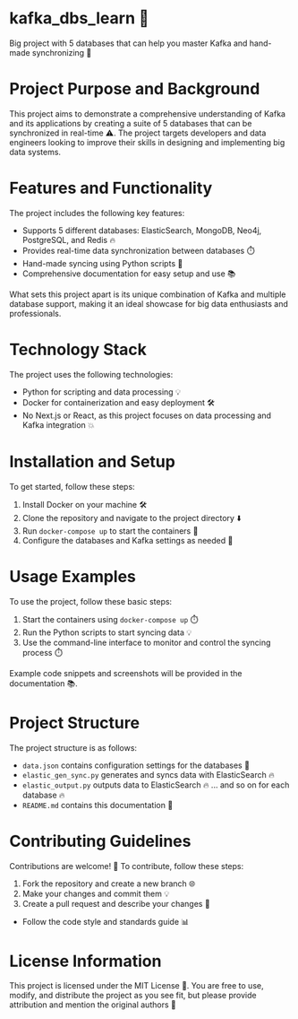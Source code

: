 # kafka_dbs_learn 🚀
Big project with 5 databases that can help you master Kafka and hand-made synchronizing 🔧

# Project Purpose and Background
This project aims to demonstrate a comprehensive understanding of Kafka and its applications by creating a suite of 5 databases that can be synchronized in real-time ⚠️. The project targets developers and data engineers looking to improve their skills in designing and implementing big data systems.

# Features and Functionality
The project includes the following key features:

* Supports 5 different databases: ElasticSearch, MongoDB, Neo4j, PostgreSQL, and Redis 🔥
* Provides real-time data synchronization between databases ⏱️
* Hand-made syncing using Python scripts 🔧
* Comprehensive documentation for easy setup and use 📚

What sets this project apart is its unique combination of Kafka and multiple database support, making it an ideal showcase for big data enthusiasts and professionals.

# Technology Stack
The project uses the following technologies:

* Python for scripting and data processing 💡
* Docker for containerization and easy deployment 🛠️
* No Next.js or React, as this project focuses on data processing and Kafka integration 💥

# Installation and Setup
To get started, follow these steps:

1. Install Docker on your machine 🛠️
2. Clone the repository and navigate to the project directory ⬇️
3. Run `docker-compose up` to start the containers 🔧
4. Configure the databases and Kafka settings as needed 🔧

# Usage Examples
To use the project, follow these basic steps:

1. Start the containers using `docker-compose up` ⏱️
2. Run the Python scripts to start syncing data 💡
3. Use the command-line interface to monitor and control the syncing process ⏱️

Example code snippets and screenshots will be provided in the documentation 📚.

# Project Structure
The project structure is as follows:

* `data.json` contains configuration settings for the databases 🔧
* `elastic_gen_sync.py` generates and syncs data with ElasticSearch 🔥
* `elastic_output.py` outputs data to ElasticSearch 🔥
... and so on for each database 🔥
* `README.md` contains this documentation 📝

# Contributing Guidelines
Contributions are welcome! 👋 To contribute, follow these steps:

1. Fork the repository and create a new branch 🌐
2. Make your changes and commit them 💡
3. Create a pull request and describe your changes 📝
* Follow the code style and standards guide 📊

# License Information
This project is licensed under the MIT License 📜. You are free to use, modify, and distribute the project as you see fit, but please provide attribution and mention the original authors 🎉